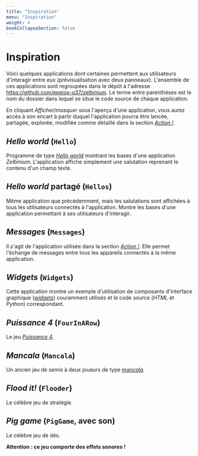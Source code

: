 ```yaml
---
title: "Inspiration"
menu: "Inspiration"
weight: 4
bookCollapseSection: false
---
```


<!--
Si URL modifiée, adapter :
- tutorial/backend
-->

# Inspiration

Voici quelques applications dont certaines permettent aux utilisateurs d'interagir entre eux (prévisualisation avec deux panneaux).  L'ensemble de ces applications sont regroupées dans le dépôt à l'adresse <https://github.com/epeios-q37/zelbinium>. Le terme entre parenthèses est le nom du dossier dans lequel se situe le code source de chaque application.

En cliquant *Afficher/masquer* sous l'aperçu d'une application, vous aurez accès à son encart à partir duquel l'application pourra être lancée, partagée, explorée, modifiée <!--et servir d'inspiration pour créer ses propres applications!--> comme détaillé dans la section [*Action !*](../action/).

## *Hello world* (`Hello`)

Programme de type [*Hello world*](https://fr.wikipedia.org/wiki/Hello_world) montrant les bases d'une application *Zelbinium*. L'application affiche simplement une salutation reprenant le contenu d'un champ texte.

<div data-demo="Hello"></div>

## *Hello world* partagé (`Hellos`)

Même application que précédemment, mais les salutations sont affichées à tous les utilisateurs connectés à l'application. Montre les bases d'une application permettant à ses utilisateurs d'interagir.

<div data-demo="Hellos"></div>

## *Messages* (`Messages`)

Il s'agit de l'application utilisée dans la section [*Action !*](../action/). Elle permet l'échange de messages entre tous les appareils connectés à la même application.

<div data-demo="Messages"></div>

## *Widgets* (`Widgets`)

Cette application montre un exemple d'utilisation de composants d'interface graphique ([*widgets*](https://fr.wikipedia.org/wiki/Composant_d%27interface_graphique)) couramment utilisés et le code source (*HTML* et *Python*) correspondant.

<div data-demo="Widgets"></div>

## *Puissance 4* (`FourInARow`)

Le jeu [*Puissance 4*](https://fr.wikipedia.org/wiki/Puissance_4).

<div data-demo="FourInARow"></div>

## *Mancala* (`Mancala`)

Un ancien jeu de semis à deux joueurs de type [*mancala*](https://fr.wikipedia.org/wiki/Mancala).

<!--
Prenez les graines dans un emplacement de votre côté et placez-en une dans chaque emplacement suivant, dans le sens inverse des aiguilles d'une montre et en sautant la réserve de votre adversaire. Si votre dernière graine atterrit dans un emplacement vide, déplacez les graines de l'emplacement opposé dans votre réserve. Le but est d'obtenir le plus grand nombre de graines dans votre réserve sur le côté du plateau. Si la dernière graine placée se retrouve dans votre réserve, vous bénéficiez d'un tour gratuit.
-->

<div data-demo="Mancala"></div>

## *Flood it!* (`Flooder`)

Le célèbre jeu de stratégie.

<!--
Définissez le motif de la zone supérieure gauche, qui remplit tous les carrés adjacents de ce motif, en sélectionnant un carré du motif souhaité. Essayez de faire en sorte que la surface entière ai le même motif.
-->

<div data-demo="Flooder"></div>

<!--
## *Blackjack* (`Blackjack`)

Le jeu du [*blackjack*](https://fr.wikipedia.org/wiki/Blackjack_(jeu)).

<div data-demo="Blackjack"></div>

-->

## *Pig game* (`PigGame`, avec son)

Le célèbre jeu de dés.

**Attention : ce jeu comporte des effets sonores !**

<!--
À chaque tour, un joueur lance plusieurs fois un dé jusqu'à ce qu'il obtienne un 1 ou qu'il décide d'attendre :

- Si le joueur obtient un 1, il ne marque rien et c'est au tour du joueur suivant ;
- Si le joueur obtient un autre chiffre, celui-ci est ajouté au total de son tour et le tour du joueur se poursuit ;
- Si un joueur choisit d'attendre, le total de son tour est ajouté à son score et c'est au tour du joueur suivant de jouer.

Le premier joueur à marquer 100 points ou plus gagne.

-->

<div data-demo="PigGame"></div>

<!-- Helpers -->

<link rel="stylesheet" type="text/css" href="/inspiration.css"/>
<script src="/inspiration.js"></script>

<script>
  demosFill("Afficher/masquer", "Veuillez patienter…", "Ouvrir dans un nouvel onglet");
</script>
